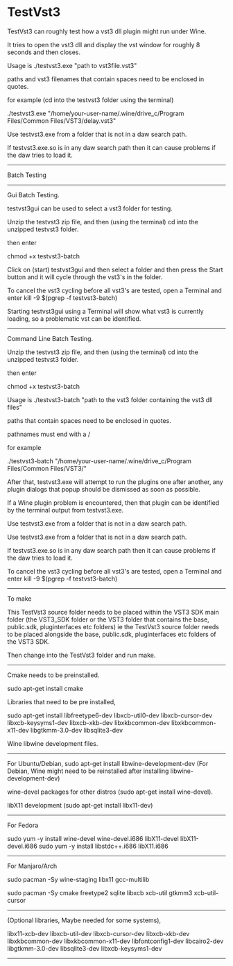 # TestVst3

TestVst3 can roughly test how a vst3 dll plugin might run under Wine.

It tries to open the vst3 dll and display the vst window for roughly 8 seconds and then closes.

Usage is ./testvst3.exe "path to vst3file.vst3"

paths and vst3 filenames that contain spaces need to be enclosed in quotes.

for example (cd into the testvst3 folder using the terminal)

./testvst3.exe "/home/your-user-name/.wine/drive_c/Program Files/Common Files/VST3/delay.vst3"

Use testvst3.exe from a folder that is not in a daw search path.

If testvst3.exe.so is in any daw search path then it can cause problems if the daw tries to load it.

-----

Batch Testing

-------

Gui Batch Testing.

testvst3gui can be used to select a vst3 folder for testing.

Unzip the testvst3 zip file, and then (using the terminal) cd into the unzipped testvst3 folder.

then enter

chmod +x testvst3-batch

Click on (start) testvst3gui and then select a folder and then press the Start button and it will cycle through the vst3's in the folder.

To cancel the vst3 cycling before all vst3's are tested, open a Terminal and enter 
kill -9 $(pgrep -f testvst3-batch)

Starting testvst3gui using a Terminal will show what vst3 is currently loading, so a problematic vst can be identified.

-------

Command Line Batch Testing.

Unzip the testvst3 zip file, and then (using the terminal) cd into the unzipped testvst3 folder.

then enter

chmod +x testvst3-batch

Usage is ./testvst3-batch "path to the vst3 folder containing the vst3 dll files"

paths that contain spaces need to be enclosed in quotes.

pathnames must end with a /

for example

./testvst3-batch "/home/your-user-name/.wine/drive_c/Program Files/Common Files/VST3/"

After that, testvst3.exe will attempt to run the plugins one after another, any plugin dialogs that popup should be dismissed as soon as possible.

If a Wine plugin problem is encountered, then that plugin can be identified by the terminal output from testvst3.exe.

Use testvst3.exe from a folder that is not in a daw search path.

Use testvst3.exe from a folder that is not in a daw search path.

If testvst3.exe.so is in any daw search path then it can cause problems if the daw tries to load it.

To cancel the vst3 cycling before all vst3's are tested, open a Terminal and enter 
kill -9 $(pgrep -f testvst3-batch)

------

To make

This TestVst3 source folder needs to be placed within the VST3 SDK main folder (the VST3_SDK folder or the VST3 folder that contains the base, public.sdk, pluginterfaces etc folders) ie the TestVst3 source folder needs to be placed alongside the base, public.sdk, pluginterfaces etc folders of the VST3 SDK.

Then change into the TestVst3 folder and run make.

------

Cmake needs to be preinstalled.

sudo apt-get install cmake

Libraries that need to be pre installed, 

sudo apt-get install libfreetype6-dev libxcb-util0-dev libxcb-cursor-dev libxcb-keysyms1-dev libxcb-xkb-dev libxkbcommon-dev libxkbcommon-x11-dev libgtkmm-3.0-dev libsqlite3-dev

Wine libwine development files.

------

For Ubuntu/Debian, sudo apt-get install libwine-development-dev (For Debian, Wine might need to be reinstalled after installing libwine-development-dev)

wine-devel packages for other distros (sudo apt-get install wine-devel).

libX11 development (sudo apt-get install libx11-dev)

------

For Fedora 

sudo yum -y install wine-devel wine-devel.i686 libX11-devel libX11-devel.i686
sudo yum -y install libstdc++.i686 libX11.i686

------

For Manjaro/Arch

sudo pacman -Sy wine-staging libx11 gcc-multilib

sudo pacman -Sy cmake freetype2 sqlite libxcb xcb-util gtkmm3 xcb-util-cursor

------

(Optional libraries, Maybe needed for some systems),

libx11-xcb-dev
libxcb-util-dev
libxcb-cursor-dev
libxcb-xkb-dev
libxkbcommon-dev
libxkbcommon-x11-dev
libfontconfig1-dev
libcairo2-dev
libgtkmm-3.0-dev
libsqlite3-dev
libxcb-keysyms1-dev

-------
